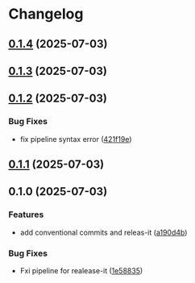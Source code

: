 # Changelog

## [0.1.4](https://github.com/TecleadMatthias/devops-backend-sample-repo/compare/0.1.3...0.1.4) (2025-07-03)

## [0.1.3](https://github.com/TecleadMatthias/devops-backend-sample-repo/compare/0.1.2...0.1.3) (2025-07-03)

## [0.1.2](https://github.com/TecleadMatthias/devops-backend-sample-repo/compare/0.1.1...0.1.2) (2025-07-03)

### Bug Fixes

* fix pipeline syntax error ([421f19e](https://github.com/TecleadMatthias/devops-backend-sample-repo/commit/421f19ef587d2106b580f70e136c6e4e5d399a77))

## [0.1.1](https://github.com/TecleadMatthias/devops-backend-sample-repo/compare/0.1.0...0.1.1) (2025-07-03)

## 0.1.0 (2025-07-03)

### Features

* add conventional commits and releas-it ([a190d4b](https://github.com/TecleadMatthias/devops-backend-sample-repo/commit/a190d4ba8568fccecc8408ff8df08275549f6b7f))

### Bug Fixes

* Fxi pipeline for realease-it ([1e58835](https://github.com/TecleadMatthias/devops-backend-sample-repo/commit/1e58835c7a6cc304d1267bbfc79a634cf0659392))
